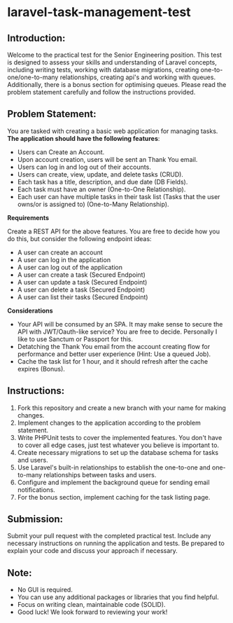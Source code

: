 # laravel-task-management-test

## Introduction:

Welcome to the practical test for the Senior Engineering position. This test is designed to assess your skills and understanding of Laravel concepts, including writing tests, working with database migrations, creating one-to-one/one-to-many relationships, creating api's and working with queues. Additionally, there is a bonus section for optimising queues. Please read the problem statement carefully and follow the instructions provided.

## Problem Statement:

You are tasked with creating a basic web application for managing tasks. **The application should have the following features**:
 
   - Users can Create an Account.
   - Upon account creation, users will be sent an Thank You email. 
   - Users can log in and log out of their accounts.
   - Users can create, view, update, and delete tasks (CRUD).
   - Each task has a title, description, and due date (DB Fields).
   - Each task must have an owner (One-to-One Relationship).
   - Each user can have multiple tasks in their task list (Tasks that the user owns/or is assigned to) (One-to-Many Relationship).

**Requirements**

Create a REST API for the above features. You are free to decide how you do this, but consider the following endpoint ideas:

   - A user can create an account
   - A user can log in the application
   - A user can log out of the application
   - A user can create a task (Secured Endpoint)
   - A user can update a task (Secured Endpoint)
   - A user can delete a task (Secured Endpoint)
   - A user can list their tasks (Secured Endpoint)

**Considerations**

   - Your API will be consumed by an SPA. It may make sense to secure the API with JWT/Oauth-like service? You are free to decide. Personally I like to use Sanctum or Passport for this.
   - Detatching the Thank You email from the account creating flow for performance and better user experience (Hint: Use a queued Job).
   - Cache the task list for 1 hour, and it should refresh after the cache expires (Bonus).

## Instructions:

1. Fork this repository and create a new branch with your name for making changes.
2. Implement changes to the application according to the problem statement.
3. Write PHPUnit tests to cover the implemented features. You don't have to cover all edge cases, just test whatever you believe is important to.
4. Create necessary migrations to set up the database schema for tasks and users.
5. Use Laravel's built-in relationships to establish the one-to-one and one-to-many relationships between tasks and users.
6. Configure and implement the background queue for sending email notifications.
7. For the bonus section, implement caching for the task listing page.

## Submission:

Submit your pull request with the completed practical test. Include any necessary instructions on running the application and tests. Be prepared to explain your code and discuss your approach if necessary.

## Note:
- No GUI is required.
- You can use any additional packages or libraries that you find helpful.
- Focus on writing clean, maintainable code (SOLID).
- Good luck! We look forward to reviewing your work!

